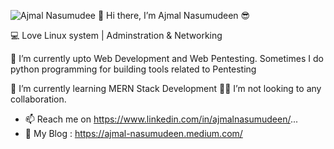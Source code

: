 
![Ajmal Nasumudee](https://metro.co.uk/wp-content/uploads/2015/02/giphy3.gif?quality=90&strip=all&zoom=1&resize=540%2C398)
👋 Hi there, I’m Ajmal Nasumudeen  😎 

 💻 Love Linux system | Adminstration & Networking
  
 👀 I’m currently upto Web Development and Web Pentesting.
    Sometimes I do python programming for building tools related to Pentesting

 🌱 I’m currently learning MERN Stack Development 
 🙅‍♂️ I’m not looking to any collaboration.

- 📫 Reach me on https://www.linkedin.com/in/ajmalnasumudeen/...
- 📡 My Blog : https://ajmal-nasumudeen.medium.com/

<!---
stormdotcom/stormdotcom is a ✨ special ✨ repository because its `README.md` (this file) appears on your GitHub profile.
You can click the Preview link to take a look at your changes.
--->
